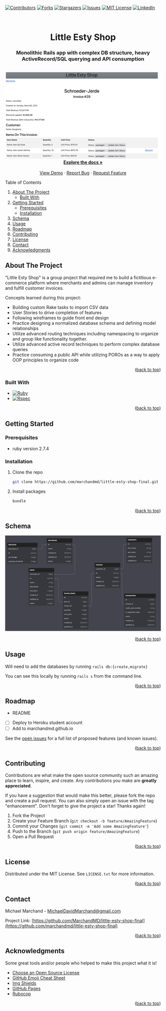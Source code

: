 <!-- Improved compatibility of back to top link: See: https://github.com/marchandmd/little-esty-shop-final/pull/73 -->

<a name="readme-top"></a>

<!--
*** Thanks for checking out the little-esty-shop-final. If you have a suggestion
*** that would make this better, please fork the repo and create a pull request
*** or simply open an issue with the tag "enhancement".
*** Don't forget to give the project a star!
*** Thanks again! Now go create something AMAZING! :D
-->

<!-- PROJECT SHIELDS -->
<!--
*** I'm using markdown "reference style" links for readability.
*** Reference links are enclosed in brackets [ ] instead of parentheses ( ).
*** See the bottom of this document for the declaration of the reference variables
*** for contributors-url, forks-url, etc. This is an optional, concise syntax you may use.
*** https://www.markdownguide.org/basic-syntax/#reference-style-links
-->

[![Contributors][contributors-shield]][contributors-url]
[![Forks][forks-shield]][forks-url]
[![Stargazers][stars-shield]][stars-url]
[![Issues][issues-shield]][issues-url]
[![MIT License][license-shield]][license-url]
[![LinkedIn][linkedin-shield]][linkedin-url]

<!-- PROJECT LOGO -->
<br />
<div align="center">

  <h1 align="center">Little Esty Shop</h1>

  <p align="center">
    <h3>Monolithic Rails app with complex DB structure, heavy ActiveRecord/SQL querying and API consumption</h3>
    <br />
  <img src="app/assets/images/les_screenshot.jpg" />
    <br />
    <a href="https://github.com/turingschool-examples/little-esty-shop"><strong>Explore the docs »</strong></a>
    <br />
    <br />
    <a href="https://github.com/marchandmd/little-esty-shop-final">View Demo</a>
    ·
    <a href="https://github.com/marchandmd/little-esty-shop-final/issues">Report Bug</a>
    ·
    <a href="https://github.com/marchandmd/little-esty-shop-final/issues">Request Feature</a>
  </p>
</div>

<!-- TABLE OF CONTENTS -->
  <summary>Table of Contents</summary>
  <ol>
    <li>
      <a href="#about-the-project">About The Project</a>
      <ul>
        <li><a href="#built-with">Built With</a></li>
      </ul>
    </li>
    <li>
      <a href="#getting-started">Getting Started</a>
      <ul>
        <li><a href="#prerequisites">Prerequisites</a></li>
        <li><a href="#installation">Installation</a></li>
      </ul>
    </li>
    <li><a href="#schema">Schema</a></li>
    <li><a href="#usage">Usage</a></li>
    <li><a href="#roadmap">Roadmap</a></li>
    <li><a href="#contributing">Contributing</a></li>
    <li><a href="#license">License</a></li>
    <li><a href="#contact">Contact</a></li>
    <li><a href="#acknowledgments">Acknowledgments</a></li>
  </ol>

<!-- ABOUT THE PROJECT -->

## About The Project

"Little Esty Shop" is a group project that required me to build a fictitious e-commerce platform where merchants and admins can manage inventory and fulfill customer invoices.

Concepts learned during this project:

-   Building custom Rake tasks to import CSV data
-   User Stories to drive completion of features
-   Following wireframes to guide front end design
-   Practice designing a normalized database schema and defining model relationships
-   Utilize advanced routing techniques including namespacing to organize and group like functionality together.
-   Utilize advanced active record techniques to perform complex database queries
-   Practice consuming a public API while utilizing POROs as a way to apply OOP principles to organize code

<p align="right">(<a href="#readme-top">back to top</a>)</p>

### Built With

-   [![Ruby][ruby.com]][ruby-url]
-   [![Rspec][rspec.com]][rspec-url]

<p align="right">(<a href="#readme-top">back to top</a>)</p>

<!-- GETTING STARTED -->

## Getting Started

### Prerequisites

-   ruby version 2.7.4

### Installation

1. Clone the repo
    ```sh
    git clone https://github.com/marchandmd/little-esty-shop-final.git
    ```
2. Install packages
    ```sh
    bundle
    ```

<p align="right">(<a href="#readme-top">back to top</a>)</p>

<!-- Schema -->

## Schema

<img src="app/assets/images/les_schema.jpg" />

<p align="right">(<a href="#readme-top">back to top</a>)</p>

<!-- USAGE EXAMPLES -->

## Usage

Will need to add the databases by running `rails db:{create,migrate}`

You can see this locally by running `rails s` from the command line.

<p align="right">(<a href="#readme-top">back to top</a>)</p>

<!-- ROADMAP -->

## Roadmap

-   README
-   [ ] Deploy to Heroku student account
-   [ ] Add to marchandmd.github.io

See the [open issues](https://github.com/marchandmd/little-esty-shop-final/issues) for a full list of proposed features (and known issues).

<p align="right">(<a href="#readme-top">back to top</a>)</p>

<!-- CONTRIBUTING -->

## Contributing

Contributions are what make the open source community such an amazing place to learn, inspire, and create. Any contributions you make are **greatly appreciated**.

If you have a suggestion that would make this better, please fork the repo and create a pull request. You can also simply open an issue with the tag "enhancement".
Don't forget to give the project a star! Thanks again!

1. Fork the Project
2. Create your Feature Branch (`git checkout -b feature/AmazingFeature`)
3. Commit your Changes (`git commit -m 'Add some AmazingFeature'`)
4. Push to the Branch (`git push origin feature/AmazingFeature`)
5. Open a Pull Request

<p align="right">(<a href="#readme-top">back to top</a>)</p>

<!-- LICENSE -->

## License

Distributed under the MIT License. See `LICENSE.txt` for more information.

<p align="right">(<a href="#readme-top">back to top</a>)</p>

<!-- CONTACT -->

## Contact

Michael Marchand - MichaelDavidMarchand@gmail.com

Project Link: [https://github.com/MarchandMD/little-esty-shop-final](https://github.com/marchandmd/little-esty-shop-final)

<p align="right">(<a href="#readme-top">back to top</a>)</p>

<!-- ACKNOWLEDGMENTS -->

## Acknowledgments

Some great tools and/or people who helped to make this project what it is!

-   [Choose an Open Source License](https://choosealicense.com)
-   [GitHub Emoji Cheat Sheet](https://www.webpagefx.com/tools/emoji-cheat-sheet)
-   [Img Shields](https://shields.io)
-   [GitHub Pages](https://pages.github.com)
-   [Rubocop](https://rubocop.org/)

<p align="right">(<a href="#readme-top">back to top</a>)</p>

<!-- MARKDOWN LINKS & IMAGES -->
<!-- https://www.markdownguide.org/basic-syntax/#reference-style-links -->

[contributors-shield]: https://img.shields.io/github/contributors/marchandmd/little-esty-shop-final.svg?style=for-the-badge
[contributors-url]: https://github.com/marchandmd/little-esty-shop-final/graphs/contributors
[forks-shield]: https://img.shields.io/github/forks/marchandmd/little-esty-shop-final.svg?style=for-the-badge
[forks-url]: https://github.com/marchandmd/little-esty-shop-final/network/members
[stars-shield]: https://img.shields.io/github/stars/marchandmd/little-esty-shop-final.svg?style=for-the-badge
[stars-url]: https://github.com/marchandmd/little-esty-shop-final/stargazers
[issues-shield]: https://img.shields.io/github/issues/marchandmd/little-esty-shop-final.svg?style=for-the-badge
[issues-url]: https://github.com/marchandmd/little-esty-shop-final/issues
[license-shield]: https://img.shields.io/github/license/marchandmd/little-esty-shop-final.svg?style=for-the-badge
[license-url]: https://github.com/marchandmd/little-esty-shop-final/blob/master/LICENSE.txt
[linkedin-shield]: https://img.shields.io/badge/-LinkedIn-black.svg?style=for-the-badge&logo=linkedin&colorB=555
[linkedin-url]: https://linkedin.com/in/marchandmd1
[product-screenshot]: images/screenshot.png
[bootstrap.com]: https://img.shields.io/badge/Bootstrap-563D7C?style=for-the-badge&logo=bootstrap&logoColor=white
[bootstrap-url]: https://getbootstrap.com
[ruby.com]: https://img.shields.io/badge/ruby-v2.7.4-red
[ruby-url]: https://ruby-doc.org/core-2.7.2/
[rspec.com]: https://img.shields.io/badge/rspec-v3.12-success
[rspec-url]: https://rspec.info/documentation/
